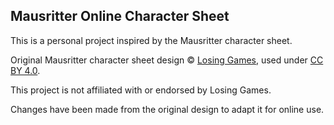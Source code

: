 ## Mausritter Online Character Sheet

This is a personal project inspired by the Mausritter character sheet.

Original Mausritter character sheet design © [Losing Games](https://mausritter.com), used under [CC BY 4.0](https://creativecommons.org/licenses/by/4.0/).

This project is not affiliated with or endorsed by Losing Games.

Changes have been made from the original design to adapt it for online use.